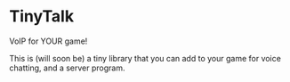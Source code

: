 # TinyTalk
VoIP for YOUR game!

This is (will soon be) a tiny library that you can add to your game for voice chatting, and a server program.
